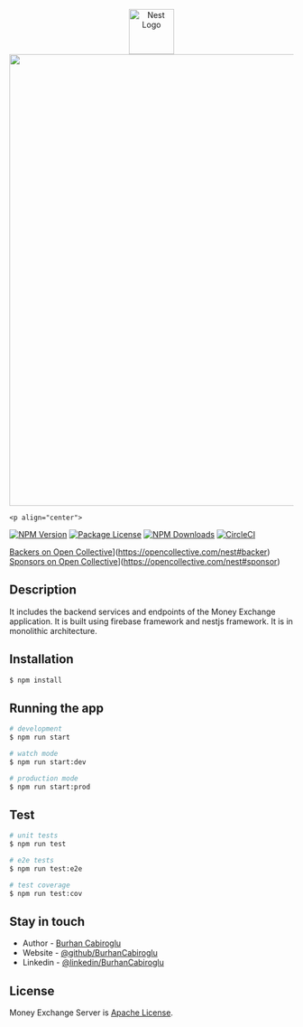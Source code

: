 <p align="center">
  <a href="http://nestjs.com/" target="blank"><img src="https://nestjs.com/img/logo_text.svg" height="80 "alt="Nest Logo" /></a>
    <a href="https://firebase.google.com" target="blank"><img src="https://www.gstatic.com/devrel-devsite/prod/v0d244f667a3683225cca86d0ecf9b9b81b1e734e55a030bdcd3f3094b835c987/firebase/images/lockup.svg" height="800 alt="Nest Logo" /></a>
</p>


    <p align="center">
<a href="https://www.npmjs.com/~nestjscore" target="_blank"><img src="https://img.shields.io/npm/v/@nestjs/core.svg" alt="NPM Version" /></a>
<a href="https://www.npmjs.com/~nestjscore" target="_blank"><img src="https://img.shields.io/npm/l/@nestjs/core.svg" alt="Package License" /></a>
<a href="https://www.npmjs.com/~nestjscore" target="_blank"><img src="https://img.shields.io/npm/dm/@nestjs/common.svg" alt="NPM Downloads" /></a>
<a href="https://circleci.com/gh/nestjs/nest" target="_blank"><img src="https://img.shields.io/circleci/build/github/nestjs/nest/master" alt="CircleCI" /></a>
</p>

[Backers on Open Collective](https://opencollective.com/nest/backers/badge.svg)](https://opencollective.com/nest#backer)
[Sponsors on Open Collective](https://opencollective.com/nest/sponsors/badge.svg)](https://opencollective.com/nest#sponsor)

## Description
It includes the backend services and endpoints of the Money Exchange application. It is built using firebase framework and nestjs framework. It is in monolithic architecture.


## Installation

```bash
$ npm install
```

## Running the app

```bash
# development
$ npm run start

# watch mode
$ npm run start:dev

# production mode
$ npm run start:prod
```

## Test

```bash
# unit tests
$ npm run test

# e2e tests
$ npm run test:e2e

# test coverage
$ npm run test:cov
```

## Stay in touch

- Author - [Burhan Cabiroglu](https://github.com/burhancabiroglu)
- Website - [@github/BurhanCabiroglu](https://github.com/burhancabiroglu)
- Linkedin - [@linkedin/BurhanCabiroglu](https://www.linkedin.com/in/burhancabiroglu/)

## License

Money Exchange Server is [Apache License](LICENSE).


